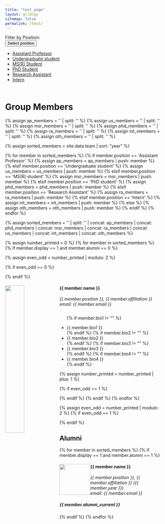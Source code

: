 ```yaml
---
title: "test page"
layout: gridlay
sitemap: false
permalink: /test/
---
```


<html lang="en">
<head>
    <meta charset="UTF-8">
    <meta name="viewport" content="width=device-width, initial-scale=1.0">
    <title>Test Page</title>
    <!-- Add any necessary CSS here -->
    <style>
        .selected-option {
            margin-right: 12px; /* Add margin between selected options */
        }
        #selected-options {
           padding-top: 10px;
        }
        .cancel-button {
          margin-left: 3px;
        }
    </style>
</head>
<body>

<div id="filter-options">
  <label>Filter by Position:</label>
  <div class="dropdown-center">
    <button class="btn btn-secondary dropdown-toggle" type="button" data-bs-toggle="dropdown"   aria-expanded="false"> Select position</button>
    <ul class="dropdown-menu">
    <li><a class="dropdown-item" href="#"  data-value="Assistant Professor">Assistant Professor</a></li>
    <li><a class="dropdown-item" href="#" data-value="Undergraduate student">Undergraduate student</a></li>
    <li><a class="dropdown-item" href="#"  data-value="MS(R) student">MS(R) Student</a></li>
    <li><a class="dropdown-item" href="#" data-value="PhD student">PhD Student</a></li>
    <li><a class="dropdown-item" href="#" data-value="Research Assistant">Research Assistant</a></li>
    <li><a class="dropdown-item" href="#" data-value="Intern">Intern</a></li>
    </ul>
  </div>
</div>

<!-- Display selected options -->
<div id="selected-options"></div>


<h1> Group Members </h1>

<div id="member-list">
{% assign ap_members = '' | split: '' %}
{% assign us_members = '' | split: '' %}
{% assign msr_members = '' | split: '' %}
{% assign phd_members = '' | split: '' %}
{% assign ra_members = '' | split: '' %}
{% assign int_members = '' | split: '' %}
{% assign oth_members = '' | split: '' %}

{% assign sorted_members = site.data.team | sort: "year" %}

{% for member in sorted_members %}
{% if member.position == 'Assistant Professor' %}
{% assign ap_members = ap_members | push: member %}
{% elsif member.position == 'Undergraduate student' %}
{% assign us_members = us_members | push: member %}
{% elsif member.position == 'MS(R) student' %}
{% assign msr_members = msr_members | push: member %}
{% elsif member.position == 'PhD student' %}
{% assign phd_members = phd_members | push: member %}
{% elsif member.position == 'Research Assistant' %}
{% assign ra_members = ra_members | push: member %}
{% elsif member.position == 'Intern' %}
{% assign int_members = int_members | push: member %}
{% else %}
{% assign oth_members = oth_members | push: member %}
{% endif %}
{% endfor %}

{% assign sorted_members = '' | split: '' | concat: ap_members | concat: phd_members | concat: msr_members | concat: ra_members | concat: us_members | concat: int_members | concat: oth_members %}

{% assign number_printed = 0 %}
{% for member in sorted_members %}
{% if member.display == 1 and member.alumni == 0 %}

{% assign even_odd = number_printed | modulo: 2 %}

{% if even_odd == 0 %}

<div class="row">
{% endif %}

<div class="col-sm-6 clearfix member" data-position="{{ member.position }}">
  <img src="{{ member.image }}" class="img-responsive" width="35%" style="float: left" />
  <h4>{{ member.name }}</h4>
  <i>{{ member.position }}, {{ member.affiliation }} <br>email: {{ member.email }}</i>
  <ul style="overflow: hidden">

{% if member.bio1 != "" %}

<li> {{ member.bio1 }} </li>
{% endif %}
{% if member.bio2 != "" %}
<li> {{ member.bio2 }} </li>
{% endif %}
{% if member.bio3 != "" %}
<li> {{ member.bio3 }} </li>
{% endif %}
{% if member.bio4 != "" %}
<li> {{ member.bio4 }} </li>
{% endif %}

  </ul>
</div>

{% assign number_printed = number_printed | plus: 1 %}

{% if even_odd == 1 %}

</div>
{% endif %}
{% endif %}
{% endfor %}

{% assign even_odd = number_printed | modulo: 2 %}
{% if even_odd == 1 %}

</div>
{% endif %}
</div>

<h2> Alumni </h2>

{% for member in sorted_members %}
{% if member.display == 1 and member.alumni == 1 %}

<div class="col-sm-12 clearfix member" data-position="{{ member.position }}">
  <img src="{{ member.image }}" class="img-thumbnail" width="100px" style="float: left" />
  <h4>{{ member.name }}</h4>
  <i>{{ member.position }}, {{ member.affiliation }} ({{ member.year }}) <br>email: {{ member.email }}</i>
  <h5>{{ member.alumni_current }}</h5>
</div>

{% endif %}
{% endfor %}

<script src="https://cdn.jsdelivr.net/npm/@popperjs/core@2.11.6/dist/umd/popper.min.js"></script>
<script src="https://cdn.jsdelivr.net/npm/bootstrap@5.3.0-alpha1/dist/js/bootstrap.bundle.min.js"></script>

<!-- Add any necessary JavaScript here -->
<script>
    document.addEventListener('DOMContentLoaded', function () {
        const dropdownItems = document.querySelectorAll('.dropdown-item');
        const members = document.querySelectorAll('.member');
        const selectedOptionsContainer = document.getElementById('selected-options');
        const selectedPositions = [];

        dropdownItems.forEach(item => {
            item.addEventListener('click', function (event) {
                const selectedValue = event.target.getAttribute('data-value');
                if (selectedValue === 'all') {
                    selectedPositions.splice(0, selectedPositions.length);
                    selectedPositions.push('all');
                } else {
                    const index = selectedPositions.indexOf('all');
                    if (index !== -1) {
                        selectedPositions.splice(index, 1);
                    }
                    if (!selectedPositions.includes(selectedValue)) {
                        selectedPositions.push(selectedValue);
                    }
                }
                filterMembers();
                updateSelectedOptions();
            });
        });

        function filterMembers() {
            members.forEach(member => {
                const memberPositions = member.dataset.position.split(',');
                const displayMember = selectedPositions.includes('all') || selectedPositions.some(position => memberPositions.includes(position));
                member.style.display = displayMember ? 'block' : 'none';
            });
            // If no positions selected, display all members
            if (selectedPositions.length === 0) {
                members.forEach(member => {
                    member.style.display = 'block';
                });
            }
        }

        function updateSelectedOptions() {
            selectedOptionsContainer.innerHTML = ''; // Clear previous selection
            selectedPositions.forEach(position => {
                const optionElement = document.createElement('span');
                optionElement.textContent = position === 'all' ? 'All Positions' : position;
                optionElement.classList.add('selected-option');

                // Add cancel button for selected option
                const cancelButton = document.createElement('button');
                cancelButton.textContent = 'x';
                cancelButton.classList.add('cancel-button');
                cancelButton.addEventListener('click', function () {
                    const index = selectedPositions.indexOf(position);
                    if (index !== -1) {
                        selectedPositions.splice(index, 1);
                    }
                    filterMembers();
                    updateSelectedOptions();
                });

                optionElement.appendChild(cancelButton);
                selectedOptionsContainer.appendChild(optionElement);
            });
        }
    });
</script>

</body>
</html>
